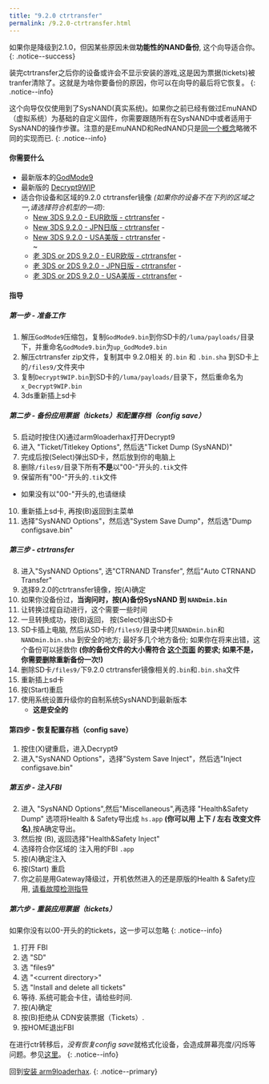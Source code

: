 ```yaml
---
title: "9.2.0 ctrtransfer"
permalink: /9.2.0-ctrtransfer.html
---
```


如果你是降级到2.1.0，但因某些原因未做**功能性的NAND备份**, 这个向导适合你。
{: .notice--success}

装完ctrtransfer之后你的设备或许会不显示安装的游戏,这是因为票据(tickets)被tranfer清除了。这就是为啥你要备份的原因，你可以在向导的最后将它恢复。
{: .notice--info}

这个向导仅仅使用到了SysNAND(真实系统)。如果你之前已经有做过EmuNAND（虚拟系统）为基础的自定义固件，你需要跟随所有在SysNAND中或者适用于SysNAND的操作步骤。注意的是EmuNAND和RedNAND只是[同一个概念](http://3dbrew.org/wiki/NAND_Redirection)略微不同的实现而已.
{: .notice--info}

#### 你需要什么

* 最新版本的[GodMode9](https://github.com/d0k3/GodMode9/releases/)
* 最新版的 [Decrypt9WIP](https://github.com/d0k3/Decrypt9WIP/releases/latest)
* 适合你设备和区域的9.2.0 ctrtransfer镜像
*(如果你的设备不在下列的区域之一,请选择符合机型的一项)*:
  +    [New 3DS 9.2.0 - EUR欧版 - ctrtransfer](torrents/9.2.0-20E_ctrtransfer_n3ds.torrent) - <code class="highlighterrouge"><a href="magnet:?xt=urn:btih:fed7bfeec0e52b42a77467cfb6ffd3e9dd2d5a70"><i class="fa fa-magnet" aria-hidden="true"></i></a></code>   
  +    [New 3DS 9.2.0 - JPN日版 - ctrtransfer](torrents/9.2.0-20J_ctrtransfer_n3ds.torrent) - <code class="highlighterrouge"><a href="magnet:?xt=urn:btih:b22d67fd02b3b0e30ac991e451db0f2d32e7beca"><i class="fa fa-magnet" aria-hidden="true"></i></a></code>     
  +    [New 3DS 9.2.0 - USA美版 - ctrtransfer](torrents/9.2.0-20U_ctrtransfer_n3ds.torrent) - <code class="highlighterrouge"><a href="magnet:?xt=urn:btih:985d47442dc470d1b9f908256bed041c63885f60"><i class="fa fa-magnet" aria-hidden="true"></i></a></code>    
~
  +    [老 3DS or 2DS 9.2.0 - EUR欧版 - ctrtransfer](torrents/9.2.0-20E_ctrtransfer_o3ds.torrent) - <code class="highlighterrouge"><a href="magnet:?xt=urn:btih:8d6142313971b08f92257e7fb1c1d5689e34ed78"><i class="fa fa-magnet" aria-hidden="true"></i></a></code>     
  +    [老 3DS or 2DS 9.2.0 - JPN日版 - ctrtransfer](torrents/9.2.0-20J_ctrtransfer_o3ds.torrent) - <code class="highlighterrouge"><a href="magnet:?xt=urn:btih:24ad2b85e67013ef1f91178dca7ad2e40663b9b2"><i class="fa fa-magnet" aria-hidden="true"></i></a></code>     
  +    [老 3DS or 2DS 9.2.0 - USA美版 - ctrtransfer](torrents/9.2.0-20U_ctrtransfer_o3ds.torrent) - <code class="highlighterrouge"><a href="magnet:?xt=urn:btih:1dc79a2a0babb45497961888f369423a93135e2b"><i class="fa fa-magnet" aria-hidden="true"></i></a></code>

#### 指导

##### 第一步 - 准备工作

1. 解压`GodMode9`压缩包，复制`GodMode9.bin`到你SD卡的`/luma/payloads/`目录下，并重命名`GodMode9.bin`为`up_GodMode9.bin`
4. 解压ctrtransfer zip文件，复制其中 9.2.0相关 的`.bin` 和 `.bin.sha` 到SD卡上的`/files9/`文件夹中
5. 复制`Decrypt9WIP.bin`到SD卡的`/luma/payloads/`目录下，然后重命名为`x_Decrypt9WIP.bin`
6. 3ds重新插上sd卡

##### 第二步 - 备份应用票据（tickets）和配置存档（config save）

5. 启动时按住(X)通过arm9loaderhax打开Decrypt9
6. 进入 "Ticket/Titlekey Options", 然后选"Ticket Dump (SysNAND)"
7. 完成后按(Select)弹出SD卡，然后放到你的电脑上
8. 删除`/files9/`目录下所有**不是**以"00-"开头的`.tik`文件
9. 保留所有"00-"开头的`.tik`文件
  + 如果没有以"00-"开头的,也请继续
10. 重新插上sd卡, 再按(B)返回到主菜单
11. 选择"SysNAND Options"，然后选"System Save Dump"，然后选"Dump configsave.bin"

##### 第三步 - ctrtransfer

8. 进入"SysNAND Options", 选"CTRNAND Transfer", 然后"Auto CTRNAND Transfer"
9. 选择9.2.0的ctrtransfer镜像，按(A)确定
10. 如果你没备份过，**当询问时，按(A)备份SysNAND 到 `NANDmin.bin`**
11. 让转换过程自动进行，这个需要一些时间
12. 一旦转换成功，按(B)返回， 按(Select)弹出SD卡
13. SD卡插上电脑, 然后从SD卡的`/files9/`目录中拷贝`NANDmin.bin`和`NANDmin.bin.sha` 到安全的地方; 最好多几个地方备份; 如果你在将来出错，这个备份可以拯救你 **(你的备份文件的大小需符合 [这个页面](nand-size) 的要求; 如果不是，你需要删除重新备份一次!)**
14. 删除SD卡`/files9/`下9.2.0 ctrtransfer镜像相关的`.bin`和`.bin.sha`文件
15. 重新插上sd卡
16. 按(Start)重启
17. 使用系统设置升级你的自制系统SysNAND到最新版本
    + **这是安全的**
#### 第四步 - 恢复配置存档（config save）

1. 按住(X)键重启，进入Decrypt9
2. 进入"SysNAND Options"，选择"System Save Inject"，然后选"Inject configsave.bin"

##### 第五步 - 注入FBI

2. 进入 "SysNAND Options",然后"Miscellaneous",再选择 "Health&Safety Dump" 选项将Health & Safety导出成 `hs.app` **(你可以用 上下 / 左右 改变文件名)**,按A确定导出。
3. 然后按 (B), 返回选择"Health&Safety Inject"
8. 选择符合你区域的 注入用的FBI `.app`
4. 按(A)确定注入
9. 按(Start) 重启
10. 你之前是用Gateway降级过，开机依然进入的还是原版的Health & Safety应用, [请看故障检测指导](troubleshooting.html#gw_fbi)

##### 第六步 - 重装应用票据（tickets）

如果你没有以00-开头的的tickets，这一步可以忽略
{: .notice--info}

1. 打开 FBI
2. 选 "SD"
3. 选 "files9"
4. 选 "\<current directory>"
5. 选 "Install and delete all tickets"
6. 等待. 系统可能会卡住，请给些时间.
7. 按(A)确定
8. 按(B)拒绝从 CDN安装票据（Tickets）.
9. 按HOME退出FBI

在进行ctr转移后，*没有恢复config save*就格式化设备，会造成屏幕亮度/闪烁等问题。参见[这里](https://github.com/Plailect/Guide/issues/794)。
{: .notice--info}

回到[安装 arm9loaderhax](installing-arm9loaderhax.html).
{: .notice--primary}
